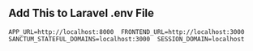 ## Add This to Laravel .env File

`APP_URL=http://localhost:8000 
FRONTEND_URL=http://localhost:3000
SANCTUM_STATEFUL_DOMAINS=localhost:3000 
SESSION_DOMAIN=localhost`
